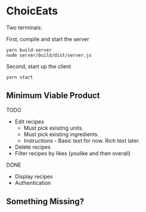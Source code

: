 ChoicEats
===============

Two terminals:

First, compile and start the server
```
yarn build-server
node server/build/dist/server.js
```

Second, start up the client
```
yarn start
```
## Minimum Viable Product
TODO
* Edit recipes
  * Must pick exisitng units.
  * Must pick existing ingredients.
  * Instructions - Basic text for now. Rich text later.
* Delete recipes
* Filter recipes by likes (youlike and then overall)

DONE
* Display recipes
* Authentication

## Something Missing?

